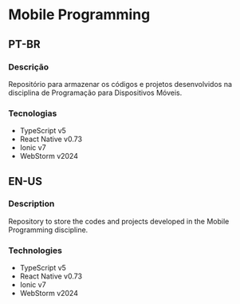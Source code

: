 # Mobile Programming

## PT-BR

### Descrição

Repositório para armazenar os códigos e projetos desenvolvidos na disciplina de Programação para Dispositivos Móveis.

### Tecnologias

- TypeScript v5
- React Native v0.73
- Ionic v7
- WebStorm v2024

## EN-US

### Description

Repository to store the codes and projects developed in the Mobile Programming discipline.

### Technologies

- TypeScript v5
- React Native v0.73
- Ionic v7
- WebStorm v2024
